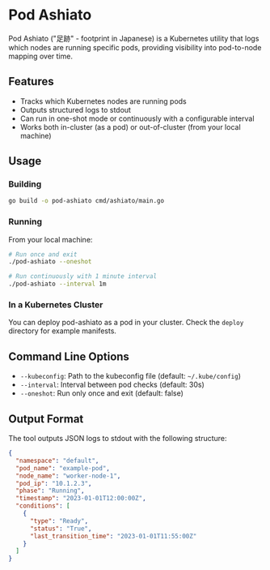 # Pod Ashiato

Pod Ashiato ("足跡" - footprint in Japanese) is a Kubernetes utility that logs which nodes are running specific pods, providing visibility into pod-to-node mapping over time.

## Features

- Tracks which Kubernetes nodes are running pods
- Outputs structured logs to stdout
- Can run in one-shot mode or continuously with a configurable interval
- Works both in-cluster (as a pod) or out-of-cluster (from your local machine)

## Usage

### Building

```bash
go build -o pod-ashiato cmd/ashiato/main.go
```

### Running

From your local machine:

```bash
# Run once and exit
./pod-ashiato --oneshot

# Run continuously with 1 minute interval
./pod-ashiato --interval 1m
```

### In a Kubernetes Cluster

You can deploy pod-ashiato as a pod in your cluster. Check the `deploy` directory for example manifests.

## Command Line Options

- `--kubeconfig`: Path to the kubeconfig file (default: `~/.kube/config`)
- `--interval`: Interval between pod checks (default: 30s)
- `--oneshot`: Run only once and exit (default: false)

## Output Format

The tool outputs JSON logs to stdout with the following structure:

```json
{
  "namespace": "default",
  "pod_name": "example-pod",
  "node_name": "worker-node-1",
  "pod_ip": "10.1.2.3",
  "phase": "Running",
  "timestamp": "2023-01-01T12:00:00Z",
  "conditions": [
    {
      "type": "Ready",
      "status": "True",
      "last_transition_time": "2023-01-01T11:55:00Z"
    }
  ]
}
```